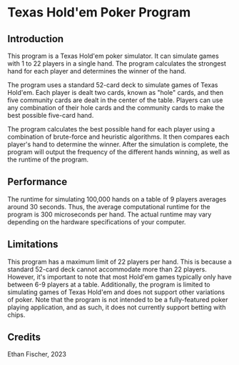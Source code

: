 # Texas Hold'em Poker Program

## Introduction

This program is a Texas Hold'em poker simulator. It can simulate games with 1 to 22 players in a single hand. The program calculates the strongest hand for each player and determines the winner of the hand.

The program uses a standard 52-card deck to simulate games of Texas Hold'em. Each player is dealt two cards, known as "hole" cards, and then five community cards are dealt in the center of the table. Players can use any combination of their hole cards and the community cards to make the best possible five-card hand. 

The program calculates the best possible hand for each player using a combination of brute-force and heuristic algorithms. It then compares each player's hand to determine the winner. After the simulation is complete, the program will output the frequency of the different hands winning, as well as the runtime of the program.

## Performance

The runtime for simulating 100,000 hands on a table of 9 players averages around 30 seconds. Thus, the average computational runtime for the program is 300 microseconds per hand. The actual runtime may vary depending on the hardware specifications of your computer.

## Limitations

This program has a maximum limit of 22 players per hand. This is because a standard 52-card deck cannot accommodate more than 22 players. However, it's important to note that most Hold'em games typically only have between 6-9 players at a table. 
Additionally, the program is limited to simulating games of Texas Hold'em and does not support other variations of poker.
Note that the program is not intended to be a fully-featured poker playing application, and as such, it does not currently support betting with chips.

## Credits

Ethan Fischer, 2023
